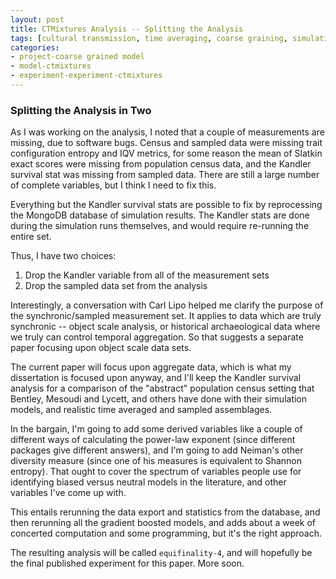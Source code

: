 ```yaml
---
layout: post
title: CTMixtures Analysis -- Splitting the Analysis
tags: [cultural transmission, time averaging, coarse graining, simulation, dissertation, open science, reproducible science, experiments, experiment-ctmixture]
categories:
- project-coarse grained model
- model-ctmixtures
- experiment-experiment-ctmixtures
---
```


### Splitting the Analysis in Two ###

As I was working on the analysis, I noted that a couple of measurements are missing, due to software bugs.  Census and sampled data were missing trait configuration entropy and IQV metrics, for some reason the mean of Slatkin exact scores were missing from population census data, and the Kandler survival stat was missing from sampled data.  There are still a large number of complete variables, but I think I need to fix this.

Everything but the Kandler survival stats are possible to fix by reprocessing the MongoDB database of simulation results.  The Kandler stats are done during the simulation runs themselves, and would require re-running the entire set.  

Thus, I have two choices:  

1.  Drop the Kandler variable from all of the measurement sets
1.  Drop the sampled data set from the analysis

Interestingly, a conversation with Carl Lipo helped me clarify the purpose of the synchronic/sampled measurement set.  It applies to data which are truly synchronic -- object scale analysis, or historical archaeological data where we truly can control temporal aggregation.  So that suggests a separate paper focusing upon object scale data sets.  

The current paper will focus upon aggregate data, which is what my dissertation is focused upon anyway, and I'll keep the Kandler survival analysis for a comparison of the "abstract" population census setting that Bentley, Mesoudi and Lycett, and others have done with their simulation models, and realistic time averaged and sampled assemblages.  

In the bargain, I'm going to add some derived variables like a couple of different ways of calculating the power-law exponent (since different packages give different answers), and I'm going to add Neiman's other diversity measure (since one of his measures is equivalent to Shannon entropy).  That ought to cover the spectrum of variables people use for identifying biased versus neutral models in the literature, and other variables I've come up with.  

This entails rerunning the data export and statistics from the database, and then rerunning all the gradient boosted models, and adds about a week of concerted computation and some programming, but it's the right approach.  

The resulting analysis will be called `equifinality-4`, and will hopefully be the final published experiment for this paper.   More soon.
